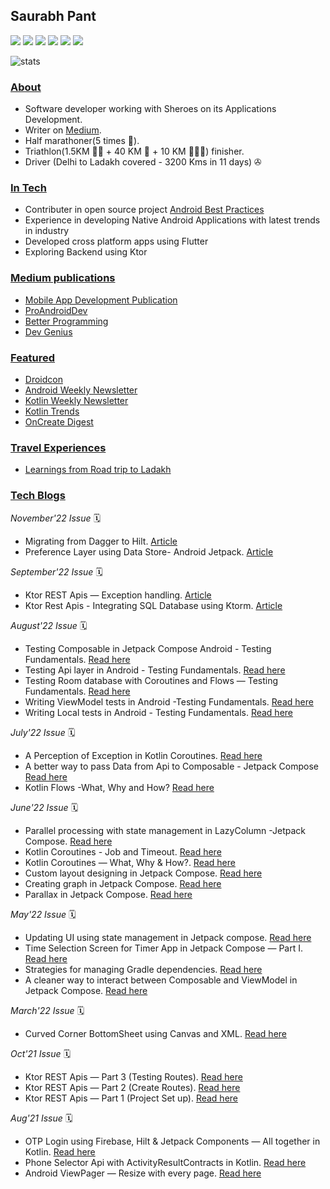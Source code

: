 ## Saurabh Pant
![](https://androidweekly.net/issues/issue-534/badge)
![](https://androidweekly.net/issues/issue-532/badge)
![](https://androidweekly.net/issues/issue-523/badge)
![](https://androidweekly.net/issues/issue-520/badge)
![](https://androidweekly.net/issues/issue-282/badge)
![](https://androidweekly.net/issues/issue-276/badge)

![stats](https://github-readme-stats.vercel.app/api?username=aqua30&hide=contribs&show_icons=true&include_all_commits=true&count_private=true)

### <ins>About</ins>
- Software developer working with Sheroes on its Applications Development. 
- Writer on [Medium](https://saurabhpant.medium.com/). 
- Half marathoner(5 times 🏃).
- Triathlon(1.5KM 🏊🏼‍ + 40 KM 🚴 + 10 KM 🏃🏻‍♂) finisher.
- Driver (Delhi to Ladakh covered - 3200 Kms in 11 days) ✇

### <ins>In Tech</ins>
- Contributer in open source project [Android Best Practices](https://github.com/niharika2810/android-development-best-practices)
- Experience in developing Native Android Applications with latest trends in industry
- Developed cross platform apps using Flutter
- Exploring Backend using Ktor

### <ins>Medium publications</ins>
- [Mobile App Development Publication](https://medium.com/mobile-app-development-publication)
- [ProAndroidDev](https://proandroiddev.com/)
- [Better Programming](https://betterprogramming.pub/about)
- [Dev Genius](https://blog.devgenius.io/)

### <ins>Featured</ins>
- [Droidcon](https://www.droidcon.com/)
- [Android Weekly Newsletter](https://androidweekly.net/)
- [Kotlin Weekly Newsletter](http://kotlinweekly.net/)
- [Kotlin Trends](https://twitter.com/KotlinTrends)
- [OnCreate Digest](https://www.oncreatedigest.com/)

### <ins>Travel Experiences</ins>
- [Learnings from Road trip to Ladakh](https://saurabhpant.medium.com/a-road-trip-to-ladakh-what-when-and-how-from-my-experience-44ead053e0dd)

### <ins>Tech Blogs</ins>
*November'22 Issue* 🗓
- Migrating from Dagger to Hilt. [Article](https://blog.devgenius.io/migration-from-dagger-to-hilt-e6f60ccda191)
- Preference Layer using Data Store- Android Jetpack. [Article](https://saurabhpant.medium.com/preference-layer-using-data-store-android-jetpack-f47416ea80e2)

*September'22 Issue* 🗓
- Ktor REST Apis — Exception handling. [Article](https://saurabhpant.medium.com/ktor-rest-apis-exception-handling-1440eac4d06d)
- Ktor Rest Apis - Integrating SQL Database using Ktorm. [Article](https://saurabhpant.medium.com/ktor-rest-apis-integrating-sql-database-using-ktorm-7adacdf41003)

*August'22 Issue* 🗓
- Testing Composable in Jetpack Compose Android - Testing Fundamentals. [Read here](https://saurabhpant.medium.com/testing-composable-in-jetpack-compose-android-testing-fundamentals-d89d8d7115ae)
- Testing Api layer in Android - Testing Fundamentals. [Read here](https://saurabhpant.medium.com/testing-api-layer-in-android-testing-fundamentals-698a4392c16e)
- Testing Room database with Coroutines and Flows — Testing Fundamentals. [Read here](https://blog.devgenius.io/testing-room-database-with-coroutines-and-flows-testing-fundamentals-iii-5f6c3b9e4c94)
- Writing ViewModel tests in Android -Testing Fundamentals. [Read here](https://saurabhpant.medium.com/writing-viewmodel-tests-in-android-testing-fundamentals-ii-5bc44efa4a39)
- Writing Local tests in Android - Testing Fundamentals. [Read here](https://blog.devgenius.io/writing-local-tests-in-android-testing-fundamentals-i-bf8e7e9bfc2c)

*July'22 Issue* 🗓
- A Perception of Exception in Kotlin Coroutines. [Read here](https://betterprogramming.pub/a-perception-of-exception-in-kotlin-coroutines-d0b87131510f)
- A better way to pass Data from Api to Composable - Jetpack Compose [Read here](https://saurabhpant.medium.com/a-better-way-to-pass-data-from-api-to-composable-jetpack-compose-android-b844ec1da072)
- Kotlin Flows -What, Why and How? [Read here](https://saurabhpant.medium.com/kotlin-flows-what-why-and-how-e9054327f795)

*June'22 Issue* 🗓
- Parallel processing with state management in LazyColumn -Jetpack Compose. [Read here](https://saurabhpant.medium.com/parallel-processing-with-state-management-in-lazycolumn-jetpack-compose-be733c431a21)
- Kotlin Coroutines - Job and Timeout. [Read here](https://saurabhpant.medium.com/kotlin-coroutines-job-and-timeout-d7b8c5416d69)
- Kotlin Coroutines — What, Why & How?. [Read here](https://saurabhpant.medium.com/kotlin-coroutines-what-why-how-99529c951a2e)
- Custom layout designing in Jetpack Compose. [Read here](https://saurabhpant.medium.com/custom-layout-designing-in-jetpack-compose-5abbccc74ebd)
- Creating graph in Jetpack Compose. [Read here](https://saurabhpant.medium.com/creating-graph-in-jetpack-compose-312957b11b2)
- Parallax in Jetpack Compose. [Read here](https://saurabhpant.medium.com/parallax-in-jetpack-compose-bf521244f49)

*May'22 Issue* 🗓
- Updating UI using state management in Jetpack compose. [Read here](https://proandroiddev.com/updating-ui-using-state-management-in-jetpack-compose-e6120db7d695)
- Time Selection Screen for Timer App in Jetpack Compose — Part I. [Read here](https://proandroiddev.com/time-selection-screen-for-timer-app-in-jetpack-compose-part-i-537ffcedb68e)
- Strategies for managing Gradle dependencies. [Read here](https://proandroiddev.com/different-ways-to-manage-your-app-gradle-with-increasing-dependencies-count-e4105a16abb5)
- A cleaner way to interact between Composable and ViewModel in Jetpack Compose. [Read here](https://proandroiddev.com/cleaner-way-to-interact-between-composable-and-viewmodel-in-jetpack-compose-14c8b3a74bbe)

*March'22 Issue* 🗓
- Curved Corner BottomSheet using Canvas and XML. [Read here](https://proandroiddev.com/curved-corner-bottomsheet-using-canvas-and-xml-59c30c02d56f)

*Oct'21 Issue* 🗓
- Ktor REST Apis — Part 3 (Testing Routes). [Read here](https://proandroiddev.com/build-rest-apis-using-ktor-framework-iii-87e579a7258e)
- Ktor REST Apis — Part 2 (Create Routes). [Read here](https://proandroiddev.com/build-rest-apis-using-ktor-framework-ii-47948e89f1d6)
- Ktor REST Apis — Part 1 (Project Set up). [Read here](https://proandroiddev.com/build-rest-apis-using-ktor-framework-i-dbbf36b332bb)

*Aug'21 Issue* 🗓
- OTP Login using Firebase, Hilt & Jetpack Components — All together in Kotlin. [Read here](https://proandroiddev.com/otp-login-using-firebase-hilt-jetpack-components-all-together-in-kotlin-718f7c6974aa)
- Phone Selector Api with ActivityResultContracts in Kotlin. [Read here](https://proandroiddev.com/phone-selector-api-with-activityresultcontracts-in-kotlin-2cbc39252b42)
- Android ViewPager — Resize with every page. [Read here](https://proandroiddev.com/viewpager-resize-with-every-page-b15065bb45bc)

